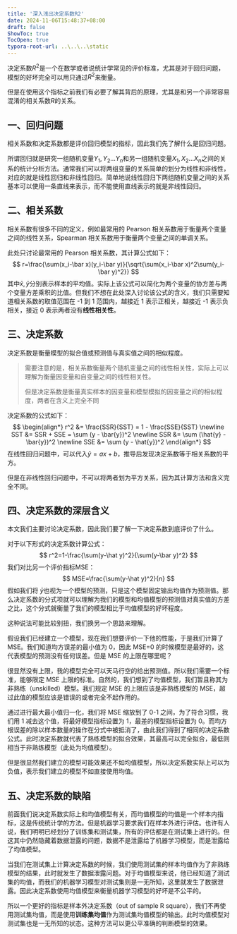 ```yaml
---
title: '深入浅出决定系数R2'
date: 2024-11-06T15:48:37+08:00
draft: false
ShowToc: true
TocOpen: true
typora-root-url: ..\..\..\static
---
```


决定系数$R^2$是一个在数学或者说统计学常见的评价标准，尤其是对于回归问题，模型的好坏完全可以用只通过$R^2$来衡量。

但是在使用这个指标之前我们有必要了解其背后的原理，尤其是和另一个非常容易混淆的相关系数$R$的关系。

## 一、回归问题

相关系数和决定系数都是评价回归模型的指标，因此我们先了解什么是回归问题。

所谓回归就是研究一组随机变量$Y_1,Y_2...Y_n$和另一组随机变量$X_1,X_2...X_n$之间的关系的统计分析方法。通常我们可以将两组变量的关系简单的划分为线性和非线性，对应的就是线性回归和非线性回归。简单地说线性回归下两组随机变量之间的关系基本可以使用一条直线来表示，而不能使用直线表示的就是非线性回归。

## 二、相关系数

相关系数有很多不同的定义，例如最常用的 Pearson 相关系数用于衡量两个变量之间的线性关系，Spearman 相关系数用于衡量两个变量之间的单调关系。

此处只讨论最常用的 Pearson 相关系数，其计算公式如下：
$$
r=\frac{\sum(x_i-\bar x)(y_i-\bar y)}{\sqrt{\sum(x_i-\bar x)^2\sum(y_i-\bar y)^2}}
$$
其中$\bar x, \bar y$分别表示样本的平均值。实际上该公式可以简化为两个变量的协方差与两个变量方差乘积的比值。但我们不想在此处深入讨论该公式的含义，我们只需要知道相关系数的取值范围在 -1 到 1 范围内，越接近 1 表示正相关，越接近 -1 表示负相关，接近 0 表示两者没有**线性相关性**。

## 三、决定系数

决定系数是衡量模型的拟合值或预测值与真实值之间的相似程度。

> 需要注意的是，相关系数衡量两个随机变量之间的线性相关性，实际上可以理解为衡量因变量和自变量之间的线性相关性。
>
> 但是决定系数是衡量真实样本的因变量和模型模拟的因变量之间的相似程度，两者在含义上完全不同

决定系数的公式如下：
$$
\begin{align*}
r^2 &= \frac{SSR}{SST} = 1 - \frac{SSE}{SST} \newline
SST &= SSR + SSE = \sum (y - \bar{y})^2 \newline
SSR &= \sum (\hat{y} - \bar{y})^2 \newline
SSE &= \sum (y - \hat{y})^2
\end{align*}
$$
在线性回归问题中，可以代入$\hat y=ax+b$，推导后发现决定系数等于相关系数的平方。

但是在非线性回归问题中，不可以将两者划为平方关系，因为其计算方法和含义完全不同。

## 四、决定系数的深层含义

本文我们主要讨论决定系数，因此我们要了解一下决定系数到底评价了什么。

对于以下形式的决定系数计算公式：
$$
r^2=1-\frac{\sum(y-\hat y)^2}{\sum(y-\bar y)^2}
$$
我们对比另一个评价指标MSE：
$$
MSE=\frac{\sum(y-\hat y)^2}{n}
$$
假如我们将 $\bar y$也视为一个模型的预测，只是这个模型固定输出均值作为预测值。那么决定系数的分式项就可以理解为我们的模型和均值模型的预测值对真实值的方差之比，这个分式就衡量了我们的模型相比于均值模型的好坏程度。

这种说法可能比较别扭，我们换另一个思路来理解。

假设我们已经建立一个模型，现在我们想要评价一下他的性能，于是我们计算了MSE。我们知道均方误差的最小值为 0，因此 MSE=0 的时候模型是最好的，这代表模型的预测没有任何误差。但是 MSE 的上限在哪里呢？

很显然没有上限，我的模型完全可以天马行空的给出预测值。所以我们需要一个标准，能够限定 MSE 上限的标准。自然的，我们想到了均值模型，我们暂且称其为非熟练（unskilled）模型。我们规定 MSE 的上限应该是非熟练模型的 MSE，超过此值的模型应该是错误的或者完全不起作用的。

通过进行最大最小值归一化，我们将 MSE 缩放到了 0-1 之间，为了符合习惯，我们用 1 减去这个值，将最好模型指标设置为 1，最差的模型指标设置为 0。而均方根误差的除以样本数量的操作在分式中被抵消了，由此我们得到了相同的决定系数公式。此时决定系数就代表了熟练模型的拟合效果，其最高可以完全拟合，最低则相当于非熟练模型（此处为均值模型）。

但是很显然我们建立的模型可能效果还不如均值模型，所以决定系数实际上可以为负值，表示我们建立的模型不如直接使用均值。

## 五、决定系数的缺陷

前面我们说决定系数实际上和均值模型有关，而均值模型的均值是一个样本内指标，这是传统统计学的方法。但是机器学习要求我们在样本外进行评估。也许有人说，我们明明已经划分了训练集和测试集，所有的评估都是在测试集上进行的。但这其中仍然隐藏着数据泄露的问题，数据不是泄露给了机器学习模型，而是泄露给了均值模型。

当我们在测试集上计算决定系数的时候，我们使用测试集的样本均值作为了非熟练模型的结果，此时就发生了数据泄露问题。对于均值模型来说，他已经知道了测试集的均值，而我们的机器学习模型对测试集则是一无所知，这里就发生了数据泄露。因此决定系数使用均值模型来衡量机器学习模型的好坏是不公平的。

所以一个更好的指标是样本外决定系数（out of sample R square），我们不再使用测试集均值，而是使用**训练集均值**作为测试集均值模型的输出。此时均值模型对测试集也是一无所知的状态。这种方法可以更公平准确的判断模型的效果。
